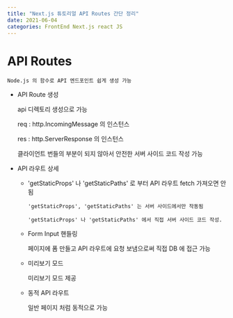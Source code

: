 ```yaml
---
title: "Next.js 튜토리얼 API Routes 간단 정리"
date: 2021-06-04
categories: FrontEnd Next.js react JS
---
```


# API Routes

    Node.js 의 함수로 API 엔드포인트 쉽게 생성 가능

- API Route 생성

  api 디렉토리 생성으로 가능

  req : http.IncomingMessage 의 인스턴스

  res : http.ServerResponse 의 인스턴스

  클라이언트 번들의 부분이 되지 않아서 안전한 서버 사이드 코드 작성 가능

- API 라우트 상세

  - 'getStaticProps' 나 'getStaticPaths' 로 부터 API 라우트 fetch 가져오면 안 됨

        'getStaticProps', 'getStaticPaths' 는 서버 사이드에서만 작동됨

        'getStaticProps' 나 'getStaticPaths' 에서 직접 서버 사이드 코드 작성.

  - Form Input 핸들링

    페이지에 폼 만들고 API 라우트에 요청 보냄으로써 직접 DB 에 접근 가능

  - 미리보기 모드

    미리보기 모드 제공

  - 동적 API 라우트

    일반 페이지 처럼 동적으로 가능
